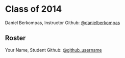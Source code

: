 Class of 2014
============================

Daniel Berkompas, Instructor
Github: [@danielberkompas](http://github.com/danielberkompas)

Roster
----------------------------
Your Name, Student
Github: [@github_username](http://link-to-github-profile) 
